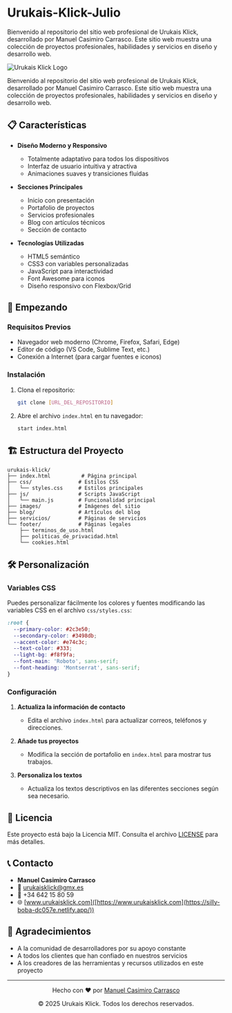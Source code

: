 # Urukais-Klick-Julio
Bienvenido al repositorio del sitio web profesional de Urukais Klick, desarrollado por Manuel Casimiro Carrasco. Este sitio web muestra una colección de proyectos profesionales, habilidades y servicios en diseño y desarrollo web.


![Urukais Klick Logo](/rana.svg)

Bienvenido al repositorio del sitio web profesional de Urukais Klick, desarrollado por Manuel Casimiro Carrasco. Este sitio web muestra una colección de proyectos profesionales, habilidades y servicios en diseño y desarrollo web.

## 📋 Características

- **Diseño Moderno y Responsivo**
  - Totalmente adaptativo para todos los dispositivos
  - Interfaz de usuario intuitiva y atractiva
  - Animaciones suaves y transiciones fluidas

- **Secciones Principales**
  - Inicio con presentación
  - Portafolio de proyectos
  - Servicios profesionales
  - Blog con artículos técnicos
  - Sección de contacto

- **Tecnologías Utilizadas**
  - HTML5 semántico
  - CSS3 con variables personalizadas
  - JavaScript para interactividad
  - Font Awesome para iconos
  - Diseño responsivo con Flexbox/Grid

## 🚀 Empezando

### Requisitos Previos

- Navegador web moderno (Chrome, Firefox, Safari, Edge)
- Editor de código (VS Code, Sublime Text, etc.)
- Conexión a Internet (para cargar fuentes e iconos)

### Instalación

1. Clona el repositorio:
   ```bash
   git clone [URL_DEL_REPOSITORIO]
   ```

2. Abre el archivo `index.html` en tu navegador:
   ```bash
   start index.html
   ```

## 🏗️ Estructura del Proyecto

```
urukais-klick/
├── index.html          # Página principal
├── css/               # Estilos CSS
│   └── styles.css     # Estilos principales
├── js/                # Scripts JavaScript
│   └── main.js        # Funcionalidad principal
├── images/            # Imágenes del sitio
├── blog/              # Artículos del blog
├── servicios/         # Páginas de servicios
└── footer/            # Páginas legales
    ├── terminos_de_uso.html
    ├── politicas_de_privacidad.html
    └── cookies.html
```

## 🛠️ Personalización

### Variables CSS

Puedes personalizar fácilmente los colores y fuentes modificando las variables CSS en el archivo `css/styles.css`:

```css
:root {
  --primary-color: #2c3e50;
  --secondary-color: #3498db;
  --accent-color: #e74c3c;
  --text-color: #333;
  --light-bg: #f8f9fa;
  --font-main: 'Roboto', sans-serif;
  --font-heading: 'Montserrat', sans-serif;
}
```

### Configuración

1. **Actualiza la información de contacto**
   - Edita el archivo `index.html` para actualizar correos, teléfonos y direcciones.

2. **Añade tus proyectos**
   - Modifica la sección de portafolio en `index.html` para mostrar tus trabajos.

3. **Personaliza los textos**
   - Actualiza los textos descriptivos en las diferentes secciones según sea necesario.

## 📝 Licencia

Este proyecto está bajo la Licencia MIT. Consulta el archivo [LICENSE](LICENSE) para más detalles.

## 📞 Contacto

- **Manuel Casimiro Carrasco**
- 📧 [urukaisklick@gmx.es](mailto:urukaisklick@gmx.es)
- 📱 +34 642 15 80 59
- 🌐 [www.urukaisklick.com]([https://www.urukaisklick.com](https://silly-boba-dc057e.netlify.app/))

## 🙏 Agradecimientos

- A la comunidad de desarrolladores por su apoyo constante
- A todos los clientes que han confiado en nuestros servicios
- A los creadores de las herramientas y recursos utilizados en este proyecto

---

<div align="center">
  <p>Hecho con ❤️ por <a href="[https://github.com/tu-usuario](https://silly-boba-dc057e.netlify.app/)">Manuel Casimiro Carrasco</a></p>
  <p>© 2025 Urukais Klick. Todos los derechos reservados.</p>
</div>
